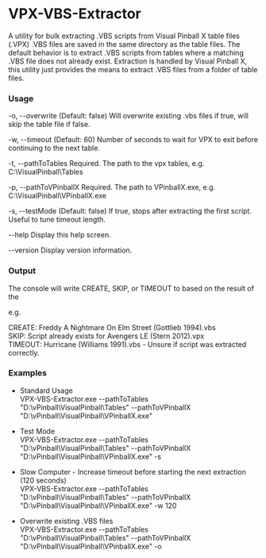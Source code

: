 ﻿

# VPX-VBS-Extractor
A utility for bulk extracting .VBS scripts from Visual Pinball X table files (.VPX)
.VBS files are saved in the same directory as the table files. The default behavior is to extract .VBS scripts from tables where a matching .VBS file does not already exist. Extraction is handled by Visual Pinball X, this utility just provides the means to extract .VBS files from a folder of table files.

### Usage
-o, --overwrite          (Default: false) Will overwrite existing .vbs files if true, will skip the table file if
                           false.

  -w, --timeout            (Default: 60) Number of seconds to wait for VPX to exit before continuing to the next table.

  -t, --pathToTables       Required. The path to the vpx tables, e.g. C:\VisualPinball\Tables

  -p, --pathToVPinballX    Required. The path to VPinballX.exe, e.g. C:\VisualPinball\VPinballX.exe

  -s, --testMode           (Default: false) If true, stops after extracting the first script. Useful to tune timeout
                           length.

  --help                   Display this help screen.

  --version                Display version information.
  
### Output
The console will write CREATE, SKIP, or TIMEOUT to based on the result of the 

e.g.

CREATE: Freddy A Nightmare On Elm Street (Gottlieb 1994).vbs  
SKIP: Script already exists for Avengers LE (Stern 2012).vpx  
TIMEOUT: Hurricane (Williams 1991).vbs - Unsure if script was extracted correctly.

### Examples

 - Standard Usage  
VPX-VBS-Extractor.exe --pathToTables "D:\vPinball\VisualPinball\Tables" --pathToVPinballX "D:\vPinball\VisualPinball\VPinballX.exe" 

 - Test Mode  
 VPX-VBS-Extractor.exe --pathToTables "D:\vPinball\VisualPinball\Tables" --pathToVPinballX "D:\vPinball\VisualPinball\VPinballX.exe" -s
 
 - Slow Computer - Increase timeout before starting the next extraction (120 seconds)  
 VPX-VBS-Extractor.exe --pathToTables "D:\vPinball\VisualPinball\Tables" --pathToVPinballX "D:\vPinball\VisualPinball\VPinballX.exe" -w 120
 
 - Overwrite existing .VBS files  
  VPX-VBS-Extractor.exe --pathToTables "D:\vPinball\VisualPinball\Tables" --pathToVPinballX "D:\vPinball\VisualPinball\VPinballX.exe" -o

